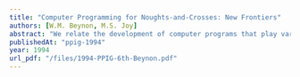```yaml
---
title: "Computer Programming for Noughts-and-Crosses: New Frontiers"
authors: [W.M. Beynon, M.S. Joy]
abstract: "We relate the development of computer programs that play variants of noughts-and-crosses to an analysis of the perception and action involved in human play. We outline the construction of a computer model, expressed as a script of definitions, within which the perceptions and actions of agents such as the players and observers can be recorded. We briefly compare and contrast our concept of agent-orientation with alternative approaches to agent-oriented programming."
publishedAt: "ppig-1994"
year: 1994
url_pdf: "/files/1994-PPIG-6th-Beynon.pdf"
---
```

